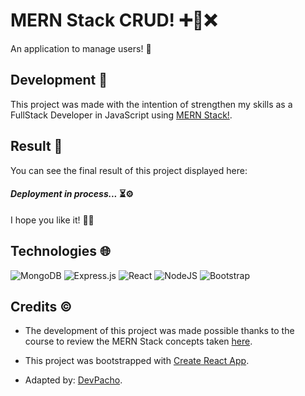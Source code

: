 # MERN Stack CRUD! ➕🔁❌

An application to manage users! 👥

## Development 🤔

This project was made with the intention of strengthen my skills as a FullStack Developer in JavaScript using [MERN Stack!](https://www.mongodb.com/mern-stack).

## Result 👀

You can see the final result of this project displayed here:

#### _Deployment in process..._ ⏳⚙

I hope you like it! 👍🏼

## Technologies 🌐

  ![MongoDB](https://img.shields.io/badge/MongoDB-%234ea94b.svg?style=for-the-badge&logo=mongodb&logoColor=white)
  ![Express.js](https://img.shields.io/badge/express.js-%23404d59.svg?style=for-the-badge&logo=express&logoColor=%2361DAFB)
  ![React](https://img.shields.io/badge/react-%2320232a.svg?style=for-the-badge&logo=react&logoColor=%2361DAFB)
  ![NodeJS](https://img.shields.io/badge/node.js-6DA55F?style=for-the-badge&logo=node.js&logoColor=white)
  ![Bootstrap](https://img.shields.io/badge/bootstrap-%23563D7C.svg?style=for-the-badge&logo=bootstrap&logoColor=white)

## Credits ©

- The development of this project was made possible thanks to the course to review the MERN Stack concepts taken [here](https://www.youtube.com/watch?v=8s_ZbPkPkRk&t=143s).

- This project was bootstrapped with [Create React App](https://github.com/facebook/create-react-app).

- Adapted by: [DevPacho](https://github.com/DevPacho).
